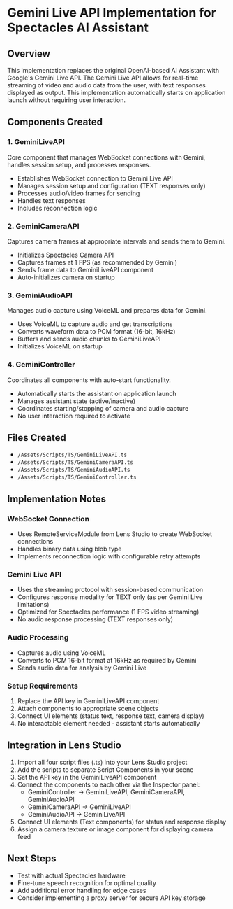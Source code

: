 # Gemini Live API Implementation for Spectacles AI Assistant

## Overview
This implementation replaces the original OpenAI-based AI Assistant with Google's Gemini Live API. The Gemini Live API allows for real-time streaming of video and audio data from the user, with text responses displayed as output. This implementation automatically starts on application launch without requiring user interaction.

## Components Created

### 1. GeminiLiveAPI
Core component that manages WebSocket connections with Gemini, handles session setup, and processes responses.
- Establishes WebSocket connection to Gemini Live API
- Manages session setup and configuration (TEXT responses only)
- Processes audio/video frames for sending
- Handles text responses
- Includes reconnection logic

### 2. GeminiCameraAPI
Captures camera frames at appropriate intervals and sends them to Gemini.
- Initializes Spectacles Camera API
- Captures frames at 1 FPS (as recommended by Gemini)
- Sends frame data to GeminiLiveAPI component
- Auto-initializes camera on startup

### 3. GeminiAudioAPI
Manages audio capture using VoiceML and prepares data for Gemini.
- Uses VoiceML to capture audio and get transcriptions
- Converts waveform data to PCM format (16-bit, 16kHz)
- Buffers and sends audio chunks to GeminiLiveAPI
- Initializes VoiceML on startup

### 4. GeminiController
Coordinates all components with auto-start functionality.
- Automatically starts the assistant on application launch
- Manages assistant state (active/inactive)
- Coordinates starting/stopping of camera and audio capture
- No user interaction required to activate

## Files Created
- `/Assets/Scripts/TS/GeminiLiveAPI.ts`
- `/Assets/Scripts/TS/GeminiCameraAPI.ts`
- `/Assets/Scripts/TS/GeminiAudioAPI.ts`
- `/Assets/Scripts/TS/GeminiController.ts`

## Implementation Notes

### WebSocket Connection
- Uses RemoteServiceModule from Lens Studio to create WebSocket connections
- Handles binary data using blob type
- Implements reconnection logic with configurable retry attempts

### Gemini Live API
- Uses the streaming protocol with session-based communication
- Configures response modality for TEXT only (as per Gemini Live limitations)
- Optimized for Spectacles performance (1 FPS video streaming)
- No audio response processing (TEXT responses only)

### Audio Processing
- Captures audio using VoiceML
- Converts to PCM 16-bit format at 16kHz as required by Gemini
- Sends audio data for analysis by Gemini Live

### Setup Requirements
1. Replace the API key in GeminiLiveAPI component
2. Attach components to appropriate scene objects
3. Connect UI elements (status text, response text, camera display)
4. No interactable element needed - assistant starts automatically

## Integration in Lens Studio
1. Import all four script files (.ts) into your Lens Studio project
2. Add the scripts to separate Script Components in your scene
3. Set the API key in the GeminiLiveAPI component
4. Connect the components to each other via the Inspector panel:
   - GeminiController → GeminiLiveAPI, GeminiCameraAPI, GeminiAudioAPI
   - GeminiCameraAPI → GeminiLiveAPI
   - GeminiAudioAPI → GeminiLiveAPI
5. Connect UI elements (Text components) for status and response display
6. Assign a camera texture or image component for displaying camera feed

## Next Steps
- Test with actual Spectacles hardware
- Fine-tune speech recognition for optimal quality
- Add additional error handling for edge cases
- Consider implementing a proxy server for secure API key storage
